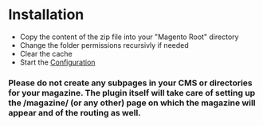 # Installation

* Copy the content of the zip file into your "Magento Root" directory
* Change the folder permissions recursivly if needed
* Clear the cache
* Start the [Configuration](configuration.md)

### Please do not create any subpages in your CMS or directories for your magazine. The plugin itself will take care of setting up the /magazine/ (or any other) page on which the magazine will appear and of the routing as well. 
